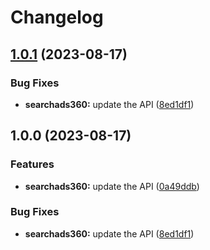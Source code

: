 # Changelog

## [1.0.1](https://github.com/googleapis/google-api-nodejs-client/compare/searchads360-v1.0.0...searchads360-v1.0.1) (2023-08-17)


### Bug Fixes

* **searchads360:** update the API ([8ed1df1](https://github.com/googleapis/google-api-nodejs-client/commit/8ed1df140bdd0e6feb12265578c2ee8c55ff474e))

## 1.0.0 (2023-08-17)


### Features

* **searchads360:** update the API ([0a49ddb](https://github.com/googleapis/google-api-nodejs-client/commit/0a49ddbab1c1a4bdaad5383ffa583878f7f3d5a6))


### Bug Fixes

* **searchads360:** update the API ([8ed1df1](https://github.com/googleapis/google-api-nodejs-client/commit/8ed1df140bdd0e6feb12265578c2ee8c55ff474e))
